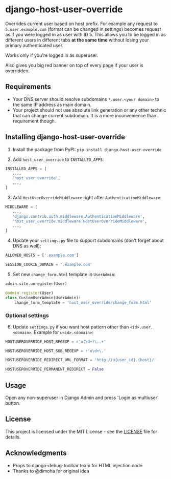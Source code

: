 # django-host-user-override

Overrides current user based on host prefix. For example any request to
```5.user.example.com``` (format can be changed in settings) becomes
request as if you were logged in as user with ID 5. This allows you
to be logged in as different users in different tabs
**at the same time** without losing your primary authenticated user.

Works only if you're logged in as superuser.

Also gives you big red banner on top of every page if your user is
overridden.

## Requirements

* Your DNS server should resolve subdomains ```*.user.<your domain>```
  to the same IP address as main domain.
* Your project should not use absolute link generation or any other
  technic that can change current subdomain. It is a more inconvenience
  than requirement though.

## Installing django-host-user-override

1. Install the package from PyPI: ```pip install django-host-user-override```

2. Add ```host_user_override``` to ```INSTALLED_APPS```:
```python
INSTALLED_APPS = [
   ...,
   'host_user_override',
   ...,
]
```

3. Add ```HostUserOverrideMiddleware``` right after ```AuthenticationMiddleware```:
```python
MIDDLEWARE = [
   ...,
   'django.contrib.auth.middleware.AuthenticationMiddleware',
   'host_user_override.middleware.HostUserOverrideMiddleware',
   ...,
]
```

4. Update your ```settings.py``` file to support subdomains (don't forget about DNS as well):
```python
ALLOWED_HOSTS = ['.example.com']

SESSION_COOKIE_DOMAIN = '.example.com'
```

5. Set new ```change_form.html``` template in ```UserAdmin```:
```python
admin.site.unregister(User)

@admin.register(User)
class CustomUserAdmin(UserAdmin):
    change_form_template = 'host_user_override/change_form.html'
```

### Optional settings

6. Update ```settings.py``` if you want host pattern other than ```<id>.user.<domain>```. Example for ```u<id>.<domain>```:
```python
HOSTUSEROVERRIDE_HOST_REGEXP = r'u(\d+)\..+'

HOSTUSEROVERRIDE_HOST_SUB_REGEXP = r'u\d+\.'

HOSTUSEROVERRIDE_REDIRECT_URL_FORMAT = 'http://u{user_id}.{host}/'

HOSTUSEROVERRIDE_PERMANENT_REDIRECT = False
```

## Usage

Open any non-superuser in Django Admin and press 'Login as multiuser' button.

## License

This project is licensed under the MIT License - see the [LICENSE](LICENSE) file for details.

## Acknowledgments

* Props to django-debug-toolbar team for HTML injection code
* Thanks to @dimoha for original idea
